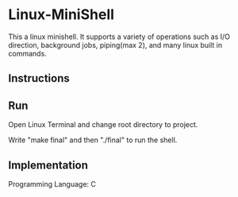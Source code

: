 # Linux-MiniShell

This a linux minishell. It supports a variety of operations such as I/O direction, background jobs, piping(max 2), and many linux built in commands.

## Instructions


## Run

Open Linux Terminal and change root directory to project.

Write "make final" and then "./final" to run the shell.

## Implementation

Programming Language: C
